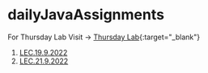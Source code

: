 # dailyJavaAssignments
For Thursday Lab Visit -> [Thursday Lab](https://github.com/DhruvBhirud/javaThursdayLab){:target="_blank"}
1. [LEC.19.9.2022](https://github.com/DhruvBhirud/dailyJavaAssignments/tree/main/01.LEC.19.9.2022)
2. [LEC.21.9.2022](https://github.com/DhruvBhirud/dailyJavaAssignments/tree/main/02.LEC.21.9.2022)